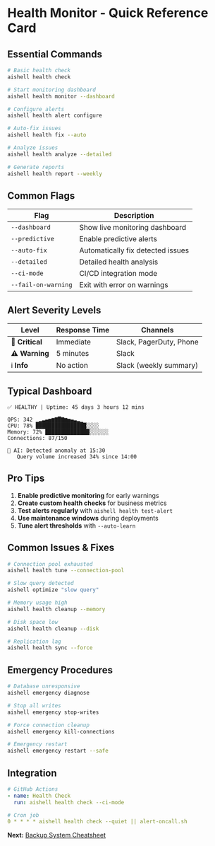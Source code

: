 # Health Monitor - Quick Reference Card

## Essential Commands

```bash
# Basic health check
aishell health check

# Start monitoring dashboard
aishell health monitor --dashboard

# Configure alerts
aishell health alert configure

# Auto-fix issues
aishell health fix --auto

# Analyze issues
aishell health analyze --detailed

# Generate reports
aishell health report --weekly
```

## Common Flags

| Flag | Description |
|------|-------------|
| `--dashboard` | Show live monitoring dashboard |
| `--predictive` | Enable predictive alerts |
| `--auto-fix` | Automatically fix detected issues |
| `--detailed` | Detailed health analysis |
| `--ci-mode` | CI/CD integration mode |
| `--fail-on-warning` | Exit with error on warnings |

## Alert Severity Levels

| Level | Response Time | Channels |
|-------|---------------|----------|
| 🚨 **Critical** | Immediate | Slack, PagerDuty, Phone |
| ⚠️ **Warning** | 5 minutes | Slack |
| ℹ️ **Info** | No action | Slack (weekly summary) |

## Typical Dashboard

```
✅ HEALTHY | Uptime: 45 days 3 hours 12 mins

QPS: 342 ▁▂▃▄▅▆▇█▇▆▅▄▃▂▁
CPU: 78% ████████████████░░░░
Memory: 72% ██████████████░░░░░░
Connections: 87/150

🤖 AI: Detected anomaly at 15:30
   Query volume increased 34% since 14:00
```

## Pro Tips

1. **Enable predictive monitoring** for early warnings
2. **Create custom health checks** for business metrics
3. **Test alerts regularly** with `aishell health test-alert`
4. **Use maintenance windows** during deployments
5. **Tune alert thresholds** with `--auto-learn`

## Common Issues & Fixes

```bash
# Connection pool exhausted
aishell health tune --connection-pool

# Slow query detected
aishell optimize "slow query"

# Memory usage high
aishell health cleanup --memory

# Disk space low
aishell health cleanup --disk

# Replication lag
aishell health sync --force
```

## Emergency Procedures

```bash
# Database unresponsive
aishell emergency diagnose

# Stop all writes
aishell emergency stop-writes

# Force connection cleanup
aishell emergency kill-connections

# Emergency restart
aishell emergency restart --safe
```

## Integration

```yaml
# GitHub Actions
- name: Health Check
  run: aishell health check --ci-mode

# Cron job
0 * * * * aishell health check --quiet || alert-oncall.sh
```

**Next:** [Backup System Cheatsheet](./03-backup-cheatsheet.md)
